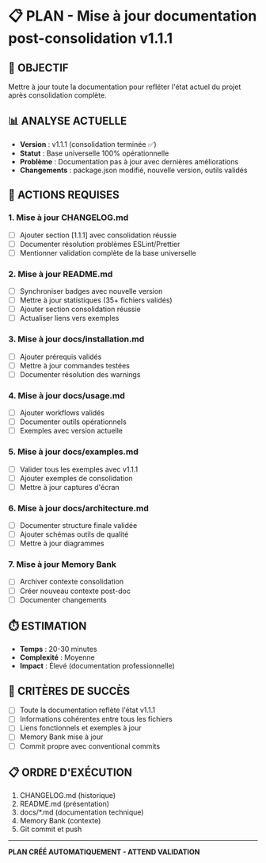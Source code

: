 # 📋 PLAN - Mise à jour documentation post-consolidation v1.1.1

## 🎯 **OBJECTIF**

Mettre à jour toute la documentation pour refléter l'état actuel du projet après consolidation complète.

## 📊 **ANALYSE ACTUELLE**

- **Version** : v1.1.1 (consolidation terminée ✅)
- **Statut** : Base universelle 100% opérationnelle
- **Problème** : Documentation pas à jour avec dernières améliorations
- **Changements** : package.json modifié, nouvelle version, outils validés

## 🔧 **ACTIONS REQUISES**

### **1. Mise à jour CHANGELOG.md**

- [ ] Ajouter section [1.1.1] avec consolidation réussie
- [ ] Documenter résolution problèmes ESLint/Prettier
- [ ] Mentionner validation complète de la base universelle

### **2. Mise à jour README.md**

- [ ] Synchroniser badges avec nouvelle version
- [ ] Mettre à jour statistiques (35+ fichiers validés)
- [ ] Ajouter section consolidation réussie
- [ ] Actualiser liens vers exemples

### **3. Mise à jour docs/installation.md**

- [ ] Ajouter prérequis validés
- [ ] Mettre à jour commandes testées
- [ ] Documenter résolution des warnings

### **4. Mise à jour docs/usage.md**

- [ ] Ajouter workflows validés
- [ ] Documenter outils opérationnels
- [ ] Exemples avec version actuelle

### **5. Mise à jour docs/examples.md**

- [ ] Valider tous les exemples avec v1.1.1
- [ ] Ajouter exemples de consolidation
- [ ] Mettre à jour captures d'écran

### **6. Mise à jour docs/architecture.md**

- [ ] Documenter structure finale validée
- [ ] Ajouter schémas outils de qualité
- [ ] Mettre à jour diagrammes

### **7. Mise à jour Memory Bank**

- [ ] Archiver contexte consolidation
- [ ] Créer nouveau contexte post-doc
- [ ] Documenter changements

## ⏱️ **ESTIMATION**

- **Temps** : 20-30 minutes
- **Complexité** : Moyenne
- **Impact** : Élevé (documentation professionnelle)

## 🎯 **CRITÈRES DE SUCCÈS**

- [ ] Toute la documentation reflète l'état v1.1.1
- [ ] Informations cohérentes entre tous les fichiers
- [ ] Liens fonctionnels et exemples à jour
- [ ] Memory Bank mise à jour
- [ ] Commit propre avec conventional commits

## 📋 **ORDRE D'EXÉCUTION**

1. CHANGELOG.md (historique)
2. README.md (présentation)
3. docs/\*.md (documentation technique)
4. Memory Bank (contexte)
5. Git commit et push

---

**PLAN CRÉÉ AUTOMATIQUEMENT - ATTEND VALIDATION**

